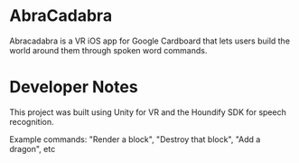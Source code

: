# AbraCadabra
Abracadabra is a VR iOS app for Google Cardboard that lets users build the world around them through spoken word commands.

# Developer Notes
This project was built using Unity for VR and the Houndify SDK for speech recognition.

Example commands: "Render a block",
"Destroy that block",
"Add a dragon", etc
